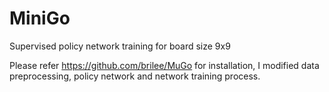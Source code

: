 # MiniGo
Supervised policy network training for board size 9x9

Please refer https://github.com/brilee/MuGo for installation, I modified data preprocessing, policy network and network training process.
